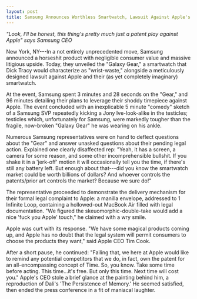 ```yaml
---
layout: post
title: Samsung Announces Worthless Smartwatch, Lawsuit Against Apple's Nonexistent, Worthwhile Smartwatch
---
```


*"Look, I'll be honest, this thing's pretty much just a patent play against Apple" says Samsung CEO*

New York, NY---In a not entirely unprecedented move, Samsung announced a horseshit product with negligible consumer value and massive litigious upside. Today, they unveiled the "Galaxy Gear," a smartwatch that Dick Tracy would characterize as "wrist-waste," alongside a meticulously designed lawsuit against Apple and their (as yet completely imaginary) smartwatch.

At the event, Samsung spent 3 minutes and 28 seconds on the "Gear," and 96 minutes detailing their plans to leverage their shoddy timepiece against Apple. The event concluded with an inexplicable 5 minute "comedy" sketch of a Samsung SVP repeatedly kicking a Jony Ive-look-alike in the testicles; testicles which, unfortunately for Samsung, were markedly tougher than the fragile, now-broken "Galaxy Gear" he was wearing on his ankle.

Numerous Samsung representatives were on hand to deflect questions about the "Gear" and answer unasked questions about their pending legal action. Explained one clearly disaffected rep: "Yeah, it has a screen, a camera for some reason, and some other incomprehensible bullshit. If you shake it in a 'jerk-off' motion it will occasionally tell you the time, if there's still any battery left. But enough about that---did you know the smartwatch market could be worth billions of dollars? And whoever controls the patents/prior art controls the market? Because we sure do!"

The representative proceeded to demonstrate the delivery mechanism for their formal legal complaint to Apple: a manilla envelope, addressed to 1 Infinite Loop, containing a hollowed-out MacBook Air filled with legal documentation. "We figured the skeuomorphic-double-take would add a nice 'fuck you Apple' touch," he claimed with a wry smile.

Apple was curt with its response. "We have some magical products coming up, and Apple has no doubt that the legal system will permit consumers to choose the products they want," said Apple CEO Tim Cook.

After a short pause, he continued: "Failing that, we here at Apple would like to remind any potential competitors that we do, in fact, own the patent for an all-encompassing concept of Time. So, you know. Take some time before acting. This time...it's free. But only this time. Next time will cost you." Apple's CEO stole a brief glance at the painting behind him, a reproduction of Dali's 'The Persistence of Memory.' He seemed satisfied, then ended the press conference in a fit of maniacal laughter.
